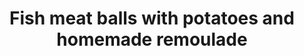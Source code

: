 ---
title: 'Fish meat balls with potatoes and homemade remoulade'
description: 'This dish is delish'
image: 23f2ecfa4c1b5b0b4a1bdbc9d1f4755d641efbfd
price: '35'
meta:
    id: 6d642f81ba24a8951658a45583feed4a98b4f37e
    language: en
---